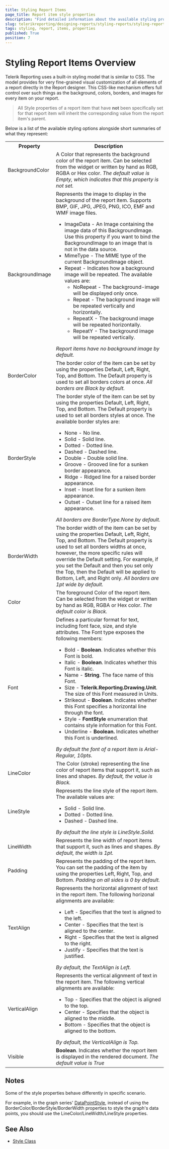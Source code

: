 ```yaml
---
title: Styling Report Items
page_title: Report item style properties
description: "Find detailed information about the available styling properties that can be used to style different report items."
slug: telerikreporting/designing-reports/styling-reports/styling-report-items
tags: styling, report, items, properties
published: True
position: 7
---
```

<style>
table th:first-of-type {
    width: 20%;
}
table th:nth-of-type(2) {
    width: 80%;
}
</style>

# Styling Report Items Overview

Telerik Reporting uses a built-in styling model that is similar to CSS. The model provides for very fine-grained visual customization of all elements of a report directly in the Report designer. This CSS-like mechanism offers full control over such things as the background, colors, borders, and images for every item on your report.

 > All Style properties of a report item that have **not** been specifically set for that report item will inherit the corresponding value from the report item's parent.

Below is a list of the available styling options alongside short summaries of what they represent:

<body>
    <table>
        <tr>
            <th>Property</th>
            <th>Description</th>
        </tr>
        <tr>
            <td>BackgroundColor</td>
            <td>A Color that represents the background color of the report item.
                Can be selected from the widget or written by hand as RGB, RGBA or Hex color.
                <i>
                The default value is Empty, which indicates
                that this property is not set.
                </i>
            </td>
        </tr>
        <tr>
            <td>BackgroundImage</td>
            <td>Represents the image to display in the background of the report item. 
                Supports BMP, GIF, JPG, JPEG, PNG, ICO, EMF and WMF image files.
                <ul>
                    <li>ImageData - An Image containing the image data of this BackgroundImage. Use this property if you
                        want to bind the BackgroundImage to an image that is not in the data source.</li>
                    <li>MimeType - The MIME type of the current BackgroundImage object.</li>
                    <li>Repeat - Indicates how a background image will be repeated.
                        The available values are:
                        <ul>
                            <li>NoRepeat - The background-image will be displayed only once.</li>
                            <li>Repeat - The background image will be repeated vertically and horizontally.</li>
                            <li>RepeatX - The background image will be repeated horizontally.</li>
                            <li>RepeatY - The background image will be repeated vertically.
                        </ul>
                    </li>
                </ul>
                 <i>
                Report items have no background
                image by default.
                </i>
            </td>
        </tr>
        <tr>
            <td>BorderColor</td>
            <td>The border color of the item can be set by using the properties Default, Left, Right, Top, and Bottom.
                The Default property is used to set all borders colors at once.
                <i>All borders are Black by default.</i>
            </td>
        </tr>
        <tr>
            <td>BorderStyle</td>
            <td>The border style of the item can be set by using the properties Default, Left, Right, Top, and Bottom.
                The Default property is used to set all borders styles at once.
                The available border styles are:
                <ul>
                    <li>None - No line.</li>
                    <li>Solid - Solid line.</li>
                    <li>Dotted - Dotted line.</li>
                    <li>Dashed - Dashed line.</li>
                    <li>Double - Double solid line.</li>
                    <li>Groove - Grooved line for a sunken border appearance.</li>
                    <li>Ridge - Ridged line for a raised border appearance.</li>
                    <li>Inset - Inset line for a sunken item appearance.</li>
                    <li>Outset - Outset line for a raised item appearance.</li>
                </ul>
                <i> All borders are BorderType.None by
                default.</i>
            </td>
        </tr>
        <tr>
            <td>BorderWidth</td>
            <td>The border width of the item can be set by using the properties Default, Left, Right, Top, and Bottom.
                The Default property is used to set all borders widths at once, however, the more specific rules will override the Default setting.
                 For example, if you set the Default and then you set only the Top, then the Default will be applied to Bottom, Left, and Right only.
                <i>All borders are 1pt wide by default.</i>
            </td>
        </tr>
        <tr>
            <td>Color</td>
            <td>The foreground Color of the report item.
                Can be selected from the widget or written by hand as RGB, RGBA or Hex color.
                <i>The default color is Black.</i>
            </td>
        </tr>
        <tr>
            <td>Font</td>
            <td>Defines a particular format for text, including font face, size, and style attributes.
                The Font type exposes the following members:
                <ul>
                    <li>Bold - <strong>Boolean</strong>. Indicates whether this Font is bold. </li>
                    <li>Italic - <strong>Boolean</strong>. Indicates whether this Font is italic.</li>
                    <li>Name - <strong>String</strong>. The face name of this Font.</li>
                    <li>Size - <strong>Telerik.Reporting.Drawing.Unit</strong>. The size of this Font measured in Units.
                    </li>
                    <li>Strikeout - <strong>Boolean</strong>. Indicates whether this Font specifies a horizontal line
                        through the font.</li>
                    <li>Style - <strong>FontStyle</strong>
                        enumeration that contains style information for this Font.</li>
                    <li>Underline - <strong>Boolean.</strong> Indicates whether this Font is underlined.</li>
                </ul>
                <i>By default the font of a report item is Arial-Regular, 10pts.</i>
            </td>
        </tr>
        <tr>
            <td>LineColor</td>
            <td>The Color (stroke) representing the line color of report items that support it, such as lines and
                shapes.
                <i>By default, the value is Black.</i>
            </td>
        </tr>
        <tr>
            <td>LineStyle</td>
            <td>Represents the line style of the report item.
                The available values are:
                <ul>
                    <li>Solid - Solid line.</li>
                    <li>Dotted - Dotted line.</li>
                    <li>Dashed - Dashed line.</li>
                </ul>
                <i>By default the line style is LineStyle.Solid.</i>
            </td>
        </tr>
        <tr>
            <td>LineWidth</td>
            <td>Represents the line width of report items that support it, such as lines and shapes.
                <i>By default, the width is 1pt.</i>
            </td>
        </tr>
        <tr>
            <td>Padding</td>
            <td>Represents the padding of the report item. You can set the padding of the item by using the properties
                Left, Right, Top, and Bottom.
                <i>Padding on all sides is 0 by default.</i>
            </td>
        </tr>
        <tr>
            <td>TextAlign</td>
            <td>Represents the horizontal alignment of text in the report item. The following horizonal alignments are
                available:
                <ul>
                    <li>Left - Specifies that the text is aligned to the left.</li>
                    <li>Center - Specifies that the text is aligned to the center.</li>
                    <li>Right - Specifies that the text is aligned to the right.</li>
                    <li>Justify - Specifies that the text is justified.</li>
                </ul>
                <i>By default, the TextAlign is Left.</i>
            </td>
        </tr>
        <tr>
            <td>VerticalAlign</td>
            <td>Represents the vertical alignment of text in the report item. The following vertical alignments are
                available:
                <ul>
                    <li>Top - Specifies that the object is aligned to the top.</li>
                    <li>Center - Specifies that the object is aligned to the middle.</li>
                    <li>Bottom - Specifies that the object is aligned to the bottom.</li>
                </ul>
                <i>By default, the VerticalAlign is Top.</i>
            </td>
        </tr>
        <tr>
            <td>Visible</td>
            <td><strong>Boolean</strong>. Indicates whether the report item is displayed in the rendered document.
                <i>The default value is True</i>
            </td>
        </tr>
    </table>
</body>

## Notes

Some of the style properties behave differently in specific scenario.

For example, in the graph series' [DataPointStyle](/api/telerik.reporting.graphseriesbase.html), instead of using the BorderColor/BorderStyle/BorderWidth properties to style the graph's data points, you should use the LineColor/LineWidth/LineStyle properties.

## See Also

* [Style Class](/api/telerik.reporting.drawing.style.html)
